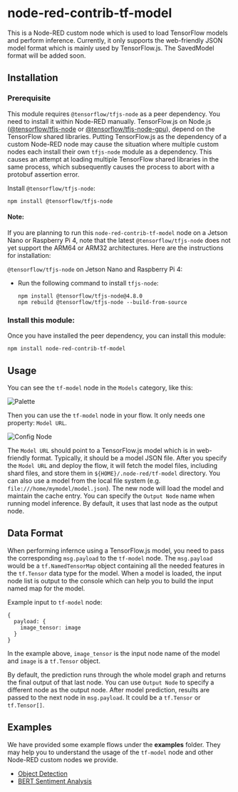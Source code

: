 # node-red-contrib-tf-model

This is a Node-RED custom node which is used to load TensorFlow models and
perform inference. Currently, it only supports the web-friendly JSON model format
which is mainly used by TensorFlow.js. The SavedModel format will be added soon.

## Installation

### Prerequisite

This module requires `@tensorflow/tfjs-node` as a peer dependency. You need
to install it within Node-RED manually.  TensorFlow.js on Node.js
([@tensorflow/tfjs-node](https://www.npmjs.com/package/@tensorflow/tfjs-node)
or
[@tensorflow/tfjs-node-gpu](https://www.npmjs.com/package/@tensorflow/tfjs-node-gpu)),
depend on the TensorFlow shared libraries. Putting TensorFlow.js as the
dependency of a custom Node-RED node may cause the situation where multiple
custom nodes each install their own `tfjs-node` module as a dependency. This causes
an attempt at loading multiple TensorFlow shared libraries in the same process, which
subsequently causes the process to abort with a protobuf assertion error.

Install `@tensorflow/tfjs-node`:
```
npm install @tensorflow/tfjs-node
```

#### Note:
If you are planning to run this `node-red-contrib-tf-model` node on a Jetson Nano or Raspberry Pi 4,
note that the latest `@tensorflow/tfjs-node` does not yet support the ARM64 or ARM32 architectures.
Here are the instructions for installation:

`@tensorflow/tfjs-node` on Jetson Nano and Raspberry Pi 4:
- Run the following command to install `tfjs-node`:
  ```
  npm install @tensorflow/tfjs-node@4.8.0
  npm rebuild @tensorflow/tfjs-node --build-from-source
  ```

### Install this module:
Once you have installed the peer dependency, you can install this module:
```
npm install node-red-contrib-tf-model
```

## Usage

You can see the `tf-model` node in the `Models` category, like this:

![Palette](images/palette.png "Palette")

Then you can use the `tf-model` node in your flow. It only needs one property:
`Model URL`.

![Config Node](images/Config_Node.png "Config Node")

The `Model URL` should point to a TensorFlow.js model which is in web-friendly
format. Typically, it should be a model JSON file. After you specify the
`Model URL` and deploy the flow, it will fetch the model files, including
shard files, and store them in `${HOME}/.node-red/tf-model` directory.
You can also use a model from the local file system (e.g.
`file:///home/mymodel/model.json`). The new node will load the model and
maintain the cache entry. You can specify the `Output Node` name when running
model inference. By default, it uses that last node as the output node.

## Data Format

When performing infernce using a  TensorFlow.js model, you need to pass the
corresponding `msg.payload` to the `tf-model` node. The `msg.payload` would be a
`tf.NamedTensorMap` object containing all the needed features in the `tf.Tensor`
data type for the model. When a model is loaded, the input node list is output
to the console which can help you to build the input named map for the model.

Example input to `tf-model` node:

```
{
  payload: {
    image_tensor: image
  }
}
```

In the example above, `image_tensor` is the input node name of the model and
`image` is a `tf.Tensor` object.


By default, the prediction runs through the whole model graph and returns the
final output of that last node. You can use `Output Node` to specify a different
node as the output node. After model prediction, results are passed to the next
node in `msg.payload`. It could be a `tf.Tensor` or `tf.Tensor[]`.

## Examples
We have provided some example flows under the **examples** folder. They may help you to
understand the usage of the `tf-model` node and other Node-RED custom nodes we
provide.
- [Object Detection](examples/object-detection)
- [BERT Sentiment Analysis](examples/bert-sentiment-analysis)
